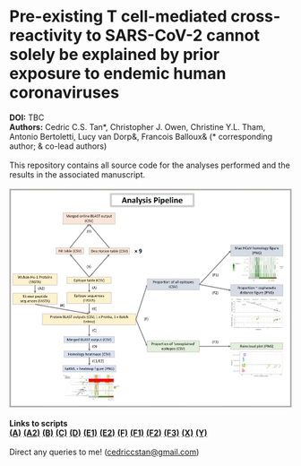 # Pre-existing T cell-mediated cross-reactivity to SARS-CoV-2 cannot solely be explained by prior exposure to endemic human coronaviruses
**DOI:** TBC \
**Authors:** Cedric C.S. Tan*, Christopher J. Owen, Christine Y.L. Tham, Antonio Bertoletti, Lucy van Dorp&, Francois Balloux& (* corresponding author; & co-lead authors) \
\
This repository contains all source code for the analyses performed and the results in the associated manuscript. \
\
![alt text](results/analysis_pipeline_resize.jpg "Analysis Pipeline") \
\
**Links to scripts** \
[**(A)**](utils/A_parse_csv_epitopes_to_fasta.R) 
[**(A2)**](utils/A2_make_fasta_out_of_proteins.R) 
[**(B)**](B_blast_epitopes.sh) 
[**(C)**](C_parse_merge_blastout.R) 
[**(D)**](D_blastout_to_heatmap.R) 
[**(E1)**](E1_raxml_tree_heatmap.R) 
[**(E2)**](E2_raxml_tree_heatmap_deconvoluted_epitopes.R) 
[**(F)**](F_plot_deconvoluted_hcov_heatmap.R) 
[**(F1)**](F1_F3_deconvoluted_proportion_of_unexplained_hits.R) 
[**(F2)**](F2_cophenetic_prop_correlation.R) 
[**(F3)**](F1_F3_deconvoluted_proportion_of_unexplained_hits.R) 
[**(X)**](https://tinyurl.com/y6eee5ap) 
[**(Y)**](utils/Y_merge_web_blast.R) \
\
Direct any queries to me! (cedriccstan@gmail.com)
